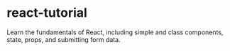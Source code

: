 # react-tutorial
Learn the fundamentals of React, including simple and class components, state, props, and submitting form data.
